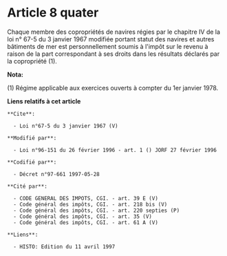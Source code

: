 # Article 8 quater

Chaque membre des copropriétés de navires régies par le chapitre IV de la loi n° 67-5 du 3 janvier 1967 modifiée portant
statut des navires et autres bâtiments de mer est personnellement soumis à l'impôt sur le revenu à raison de la part
correspondant à ses droits dans les résultats déclarés par la copropriété (1).

**Nota:**

(1) Régime applicable aux exercices ouverts à compter du 1er janvier 1978.

**Liens relatifs à cet article**

	**Cite**:

	  - Loi n°67-5 du 3 janvier 1967 (V)

	**Modifié par**:

	  - Loi n°96-151 du 26 février 1996 - art. 1 () JORF 27 février 1996

	**Codifié par**:

	  - Décret n°97-661 1997-05-28

	**Cité par**:

	  - CODE GENERAL DES IMPOTS, CGI. - art. 39 E (V)
	  - Code général des impôts, CGI. - art. 218 bis (V)
	  - Code général des impôts, CGI. - art. 220 septies (P)
	  - Code général des impôts, CGI. - art. 35 (V)
	  - Code général des impôts, CGI. - art. 61 A (V)

	**Liens**:

	  - HISTO: Edition du 11 avril 1997
